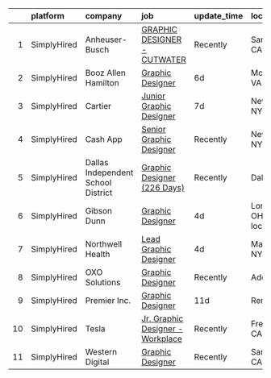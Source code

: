 

|    | platform    | company                            | job                                                                                                                                           | update_time   | location                |
|---:|:------------|:-----------------------------------|:----------------------------------------------------------------------------------------------------------------------------------------------|:--------------|:------------------------|
|  1 | SimplyHired | Anheuser-Busch                     | [GRAPHIC DESIGNER - CUTWATER](https://www.simplyhired.com/job/62Jp9kPCFDXDs_L8H3EcS8jBp0p5YBQTZjVozeiexapCzhYugtI4vg?q=graphic+designer)      | Recently      | San Diego, CA           |
|  2 | SimplyHired | Booz Allen Hamilton                | [Graphic Designer](https://www.simplyhired.com/job/HsV-eEihMq3q7C8SzbiRnl7LFcOlH6AvitDTa9iY5EN7ouUz0HAkCQ?q=graphic+designer)                 | 6d            | McLean, VA              |
|  3 | SimplyHired | Cartier                            | [Junior Graphic Designer](https://www.simplyhired.com/job/Qm1Kb11VCsWCNhaiEfDfuwO5qfPCM6pUTz3Hm0dfAnpCgbFAx_hCjA?q=graphic+designer)          | 7d            | New York, NY            |
|  4 | SimplyHired | Cash App                           | [Senior Graphic Designer](https://www.simplyhired.com/job/1_WG-tANTjuLdshh7PsH_cba5mF22oIRK7k7nXRKRFAfFCCHDd_BYQ?q=graphic+designer)          | Recently      | New York, NY            |
|  5 | SimplyHired | Dallas Independent School District | [Graphic Designer (226 Days)](https://www.simplyhired.com/job/WQk0mmFwmO7bbDp0O2T792GLx8tWzHKWtO42VXPQXzCKhHZIX_hqCA?q=graphic+designer)      | Recently      | Dallas, TX              |
|  6 | SimplyHired | Gibson Dunn                        | [Graphic Designer](https://www.simplyhired.com/job/OG4wM0fQpdCqcw0hsgN5aLS6DEVYE2FvKHbjK51uKjW_rolVRq1yvQ?q=graphic+designer)                 | 4d            | London, OH +2 locations |
|  7 | SimplyHired | Northwell Health                   | [Lead Graphic Designer](https://www.simplyhired.com/job/flrwutXCVgZ7O-4bHZ_U8CY_i_pqFPAAznnBruRI4esvPsb0gC5IQw?q=graphic+designer)            | 4d            | Manhasset, NY           |
|  8 | SimplyHired | OXO Solutions                      | [Graphic Designer](https://www.simplyhired.com/job/BXUyWLRJM5GqlXxmpwBw-g_A_qs7M6-f7IDZTvQqqHxFROKtKw3p1Q?q=graphic+designer)                 | Recently      | Adobe, AZ               |
|  9 | SimplyHired | Premier Inc.                       | [Graphic Designer](https://www.simplyhired.com/job/Qu_HcGWydhwMrdq7VqyqpkwtPEs_i4rQ92r6-LyIQF3mQaeefdtsLQ?q=graphic+designer)                 | 11d           | Remote                  |
| 10 | SimplyHired | Tesla                              | [Jr. Graphic Designer - Workplace](https://www.simplyhired.com/job/mxZ-pDZKX5MUYQHgqxzvSyiQpL5E7DGELWJ4bpUBdfLY0bLO81Rv5A?q=graphic+designer) | Recently      | Fremont, CA             |
| 11 | SimplyHired | Western Digital                    | [Graphic Designer](https://www.simplyhired.com/job/Aj0dZgDVVZxLuV2y4pr2Hqkv8udi3S7SvFzGvqL0G2x3e7NYrMnjZQ?q=graphic+designer)                 | Recently      | San Jose, CA            |